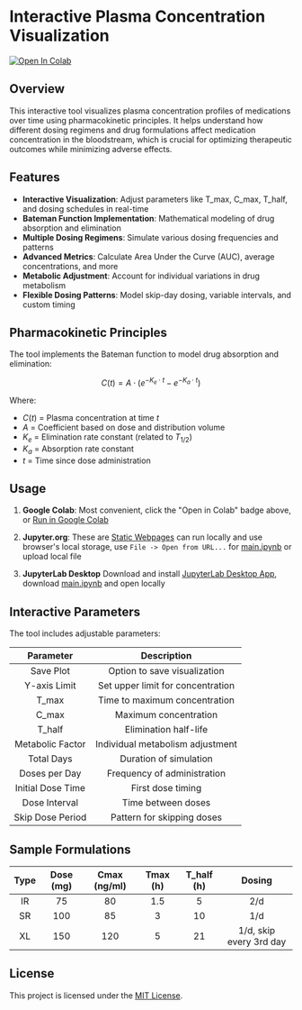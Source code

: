 # Interactive Plasma Concentration Visualization

[![Open In Colab](https://colab.research.google.com/assets/colab-badge.svg)](https://colab.research.google.com/github/LongshengDu/plasma-concentration-vis/blob/master/main.ipynb)

## Overview

This interactive tool visualizes plasma concentration profiles of medications over time using pharmacokinetic principles. It helps understand how different dosing regimens and drug formulations affect medication concentration in the bloodstream, which is crucial for optimizing therapeutic outcomes while minimizing adverse effects.

## Features

- **Interactive Visualization**: Adjust parameters like T_max, C_max, T_half, and dosing schedules in real-time
- **Bateman Function Implementation**: Mathematical modeling of drug absorption and elimination
- **Multiple Dosing Regimens**: Simulate various dosing frequencies and patterns
- **Advanced Metrics**: Calculate Area Under the Curve (AUC), average concentrations, and more
- **Metabolic Adjustment**: Account for individual variations in drug metabolism
- **Flexible Dosing Patterns**: Model skip-day dosing, variable intervals, and custom timing

## Pharmacokinetic Principles

The tool implements the Bateman function to model drug absorption and elimination:

$$C(t) = A \cdot (e^{-K_e \cdot t} - e^{-K_a \cdot t})$$

Where:
- $C(t)$ = Plasma concentration at time $t$
- $A$ = Coefficient based on dose and distribution volume
- $K_e$ = Elimination rate constant (related to $T_{1/2}$)
- $K_a$ = Absorption rate constant
- $t$ = Time since dose administration

## Usage

1. **Google Colab**: Most convenient, click the "Open in Colab" badge above, or [Run in Google Colab](https://colab.research.google.com/github/LongshengDu/plasma-concentration-vis/blob/master/main.ipynb)

2. **Jupyter.org**: These are [Static Webpages](https://jupyter.org/try) can run locally and use browser's local storage, use `File -> Open from URL...` for [main.ipynb](https://raw.githubusercontent.com/LongshengDu/plasma-concentration-vis/refs/heads/master/main.ipynb) or upload local file

3. **JupyterLab Desktop** Download and install [JupyterLab Desktop App](https://github.com/jupyterlab/jupyterlab-desktop/releases), download [main.ipynb](https://raw.githubusercontent.com/LongshengDu/plasma-concentration-vis/refs/heads/master/main.ipynb) and open locally 

## Interactive Parameters

The tool includes adjustable parameters:

| Parameter          | Description                           |
|:------------------:|:-------------------------------------:|
| Save Plot          | Option to save visualization          |
| Y-axis Limit       | Set upper limit for concentration     |
| T_max              | Time to maximum concentration         |
| C_max              | Maximum concentration                 |
| T_half             | Elimination half-life                 |
| Metabolic Factor   | Individual metabolism adjustment      |
| Total Days         | Duration of simulation                |
| Doses per Day      | Frequency of administration           |
| Initial Dose Time  | First dose timing                     |
| Dose Interval      | Time between doses                    |
| Skip Dose Period   | Pattern for skipping doses            |

## Sample Formulations

| Type  |  Dose (mg)  | Cmax (ng/ml) |  Tmax (h)  | T_half (h) |          Dosing          |
|:-----:|:-----------:|:------------:|:----------:|:----------:|:------------------------:|
| IR    |     75      |      80      |    1.5     |     5      |           2/d            |
| SR    |     100     |      85      |     3      |     10     |           1/d            |
| XL    |     150     |     120      |     5      |     21     | 1/d, skip every 3rd day  |

## License

This project is licensed under the [MIT License](LICENSE).
